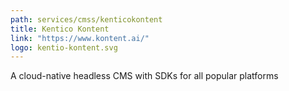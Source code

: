 ```yaml
---
path: services/cmss/kenticokontent
title: Kentico Kontent
link: "https://www.kontent.ai/"
logo: kentio-kontent.svg
---
```


A cloud-native headless CMS with SDKs for all popular platforms
